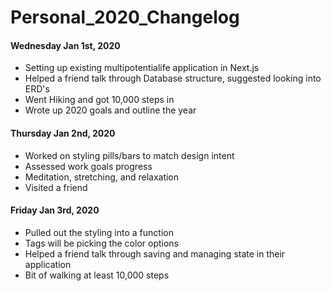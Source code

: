 # Personal_2020_Changelog

#### Wednesday Jan 1st, 2020
- Setting up existing multipotentialife application in Next.js
- Helped a friend talk through Database structure, suggested looking into ERD's
- Went Hiking and got 10,000 steps in
- Wrote up 2020 goals and outline the year

#### Thursday Jan 2nd, 2020
- Worked on styling pills/bars to match design intent
- Assessed work goals progress
- Meditation, stretching, and relaxation
- Visited a friend

#### Friday Jan 3rd, 2020
- Pulled out the styling into a function
- Tags will be picking the color options
- Helped a friend talk through saving and managing state in their application
- Bit of walking at least 10,000 steps
